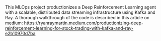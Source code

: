 This MLOps project productionizes a Deep Reinforcement Learning agent with a scalable, distributed data streaming infrastructure using Kafka and Ray. A thorough walkthrough of the code is described in this article on medium: https://ryanraymartin.medium.com/productionizing-deep-reinforcement-learning-for-stock-trading-with-kafka-and-ray-e2b10970d7ba


